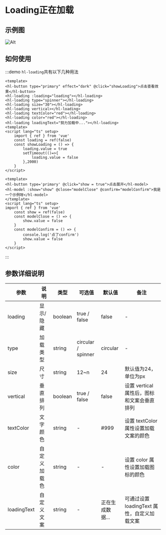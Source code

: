 <!--
 * @Descripttion: your project
 * @version: 1.0
 * @Author: hongweixun
 * @Date: 2022-10-22 09:35:55
 * @LastEditors: hongweixun
 * @LastEditTime: 2022-10-26 14:01:42
-->
# Loading正在加载
## 示例图
![Alt](./loading.jpg)
 <br>

## 如何使用
:::demo `hl-loading`共有以下几种用法
```vue
<template>
<hl-button type="primary" effect="dark" @click="showLoading">点击查看效果</hl-button>
<hl-loading :loading="loading"></hl-loading>
<hl-loading type="spinner"></hl-loading>
<hl-loading size="30"></hl-loading>
<hl-loading vertical></hl-loading>
<hl-loading textColor="red"></hl-loading>
<hl-loading color="red"></hl-loading>
<hl-loading loadingText="努力加载中..."></hl-loading>
<template>
<script lang="ts" setup>
    import { ref } from 'vue'
    const loading = ref(false)
    const showLoading = () => {
        loading.value = true
        setTimeout(()=>{
            loading.value = false
        },2000)
    }
</script>
```
```vue
<template>
<hl-button type='primary' @click="show = true">点击展开</hl-model>
<hl-model :show="show" @close="modelClose" @confirm="modelConfirm">我是一个示例呀</hl-model>
</template>
<script lang="ts" setup>
import { ref } from 'vue'
    const show = ref(false)
    const modelClose = () => {
        show.value = false
    }
    const modelConfirm = () => {
        console.log('点了confirm')
        show.value = false
    }
</script>
```
:::


## 参数详细说明

| 参数    | 说明   | 类型    | 可选值                                             | 默认值  | 备注  |
| ------- | ------ | ------- | -------------------------------------------------- | ------- | ------- |
| loading    | 显示/隐藏   | boolean  | true / false                               | false | - |
| type    | 加载类型   | string  | circular / spinner                                  | circular | - |
| size | 尺寸 | string | 12~n                                                 | 24   | 默认值为24，单位为px |
| vertical    | 垂直排列   | boolean  | true / false                              | false | 设置 vertical 属性后，图标和文案会垂直排列 |
| textColor    | 文字颜色   | string  | -                              | #999 | 设置 textColor 属性设置加载文案的颜色 |
| color    | 自定义加载色   | string  | -                              | - | 设置 color 属性设置加载图标的颜色 |
| loadingText    | 自定义文案   | string  | -                              | 正在生成数据... | 可通过设置 loadingText 属性，自定义加载文案 |
